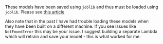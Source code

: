 These models have been saved using `joblib` and thus must be loaded using `joblib`. Please see [this article](https://dev.to/wesleycheek/saveload-tensorflow-sklearn-pipelines-from-local-and-aws-s3-34dc)

Also note that in the past I have had trouble loading these models when they have been built on a different machine. If you see issues like `NotFoundError` this may be your issue. I suggest building a separate Lambda which will retrain and save your model - this is what worked for me.
